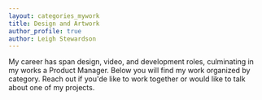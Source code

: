 ```yaml
---
layout: categories_mywork
title: Design and Artwork
author_profile: true
author: Leigh Stewardson
---
```


My career has span design, video, and development roles, culminating in my works a Product Manager. Below you will find my work organized by category. Reach out if you'de like to work together or would like to talk about one of my projects.